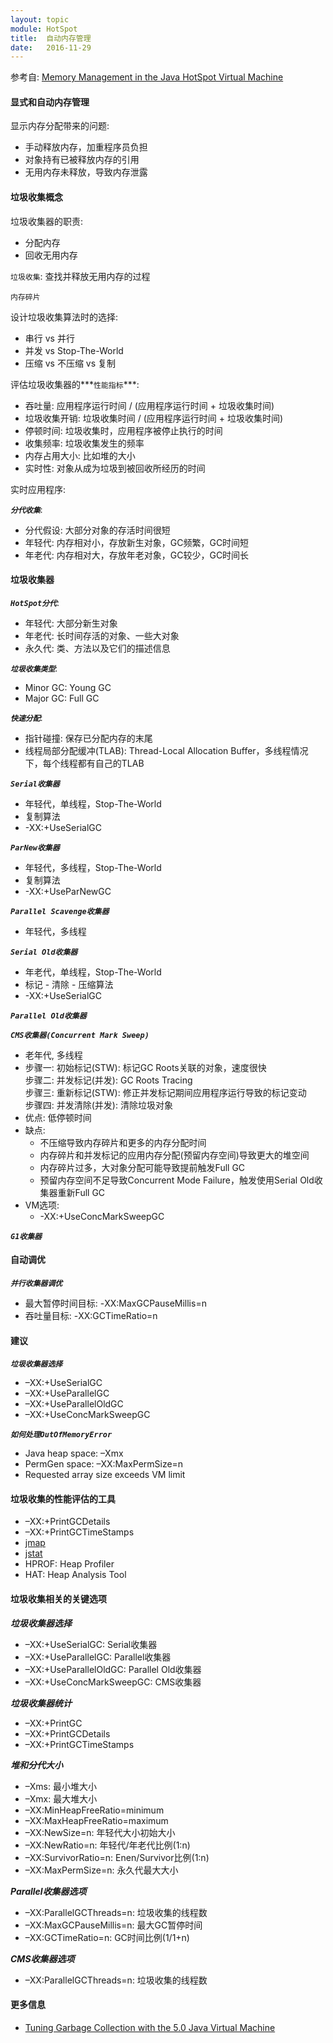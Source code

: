 ```yaml
---
layout: topic
module: HotSpot
title:  自动内存管理
date:   2016-11-29
---
```


参考自: [Memory Management in the Java HotSpot Virtual Machine](http://www.oracle.com/technetwork/java/javase/memorymanagement-whitepaper-150215.pdf)

#### 显式和自动内存管理

显示内存分配带来的问题:

* 手动释放内存，加重程序员负担
* 对象持有已被释放内存的引用
* 无用内存未释放，导致内存泄露

#### 垃圾收集概念

垃圾收集器的职责:

* 分配内存
* 回收无用内存

`垃圾收集`: 查找并释放无用内存的过程

`内存碎片`

设计垃圾收集算法时的选择:

* 串行 vs 并行
* 并发 vs Stop-The-World
* 压缩 vs 不压缩 vs 复制

评估垃圾收集器的***`性能指标`***:

* 吞吐量: 应用程序运行时间 / (应用程序运行时间 + 垃圾收集时间)
* 垃圾收集开销: 垃圾收集时间 / (应用程序运行时间 + 垃圾收集时间)
* 停顿时间: 垃圾收集时，应用程序被停止执行的时间
* 收集频率: 垃圾收集发生的频率
* 内存占用大小: 比如堆的大小
* 实时性: 对象从成为垃圾到被回收所经历的时间

实时应用程序: 

***`分代收集`***:

* 分代假设: 大部分对象的存活时间很短
* 年轻代: 内存相对小，存放新生对象，GC频繁，GC时间短
* 年老代: 内存相对大，存放年老对象，GC较少，GC时间长

#### 垃圾收集器

***`HotSpot分代`***:

* 年轻代: 大部分新生对象
* 年老代: 长时间存活的对象、一些大对象
* 永久代: 类、方法以及它们的描述信息

***`垃圾收集类型`***:

* Minor GC: Young GC
* Major GC: Full GC

***`快速分配`***:

* 指针碰撞: 保存已分配内存的末尾
* 线程局部分配缓冲(TLAB): Thread-Local Allocation Buffer，多线程情况下，每个线程都有自己的TLAB

***`Serial收集器`***

* 年轻代，单线程，Stop-The-World
* 复制算法
* -XX:+UseSerialGC

***`ParNew收集器`***

* 年轻代，多线程，Stop-The-World
* 复制算法
* -XX:+UseParNewGC

***`Parallel Scavenge收集器`***

* 年轻代，多线程

***`Serial Old收集器`***

* 年老代，单线程，Stop-The-World
* 标记 - 清除 - 压缩算法
* -XX:+UseSerialGC

***`Parallel Old收集器`***

***`CMS收集器(Concurrent Mark Sweep)`***

* 老年代, 多线程
* 步骤一: 初始标记(STW): 标记GC Roots关联的对象，速度很快  
  步骤二: 并发标记(并发): GC Roots Tracing  
  步骤三: 重新标记(STW): 修正并发标记期间应用程序运行导致的标记变动  
  步骤四: 并发清除(并发): 清除垃圾对象
* 优点: 低停顿时间
* 缺点:
    * 不压缩导致内存碎片和更多的内存分配时间
    * 内存碎片和并发标记的应用内存分配(预留内存空间)导致更大的堆空间
    * 内存碎片过多，大对象分配可能导致提前触发Full GC
    * 预留内存空间不足导致Concurrent Mode Failure，触发使用Serial Old收集器重新Full GC
* VM选项:
    * -XX:+UseConcMarkSweepGC

***`G1收集器`***

#### 自动调优

***`并行收集器调优`***

* 最大暂停时间目标: -XX:MaxGCPauseMillis=n
* 吞吐量目标: -XX:GCTimeRatio=n

#### 建议

***`垃圾收集器选择`***

* –XX:+UseSerialGC
* –XX:+UseParallelGC
* –XX:+UseParallelOldGC
* –XX:+UseConcMarkSweepGC

***`如何处理OutOfMemoryError`***

* Java heap space: –Xmx
* PermGen space: –XX:MaxPermSize=n
* Requested array size exceeds VM limit

#### 垃圾收集的性能评估的工具

* –XX:+PrintGCDetails
* –XX:+PrintGCTimeStamps
* [jmap](/topic/jdk/jmap.html)
* [jstat](/topic/jdk/jstat.html)
* HPROF: Heap Profiler
* HAT: Heap Analysis Tool

#### 垃圾收集相关的关键选项

***垃圾收集器选择***

* –XX:+UseSerialGC: Serial收集器
* –XX:+UseParallelGC: Parallel收集器
* –XX:+UseParallelOldGC: Parallel Old收集器
* –XX:+UseConcMarkSweepGC: CMS收集器

***垃圾收集器统计***

* –XX:+PrintGC
* –XX:+PrintGCDetails
* –XX:+PrintGCTimeStamps

***堆和分代大小***

* –Xms: 最小堆大小
* –Xmx: 最大堆大小
* –XX:MinHeapFreeRatio=minimum
* –XX:MaxHeapFreeRatio=maximum
* –XX:NewSize=n: 年轻代大小初始大小
* –XX:NewRatio=n: 年轻代/年老代比例(1:n)
* –XX:SurvivorRatio=n: Enen/Survivor比例(1:n)
* –XX:MaxPermSize=n: 永久代最大大小

***Parallel收集器选项***

* –XX:ParallelGCThreads=n: 垃圾收集的线程数
* –XX:MaxGCPauseMillis=n: 最大GC暂停时间
* –XX:GCTimeRatio=n: GC时间比例(1/1+n)

***CMS收集器选项***

* –XX:ParallelGCThreads=n: 垃圾收集的线程数

#### 更多信息

* [Tuning Garbage Collection with the 5.0 Java Virtual Machine](http://www.oracle.com/technetwork/java/gc-tuning-5-138395.html)
